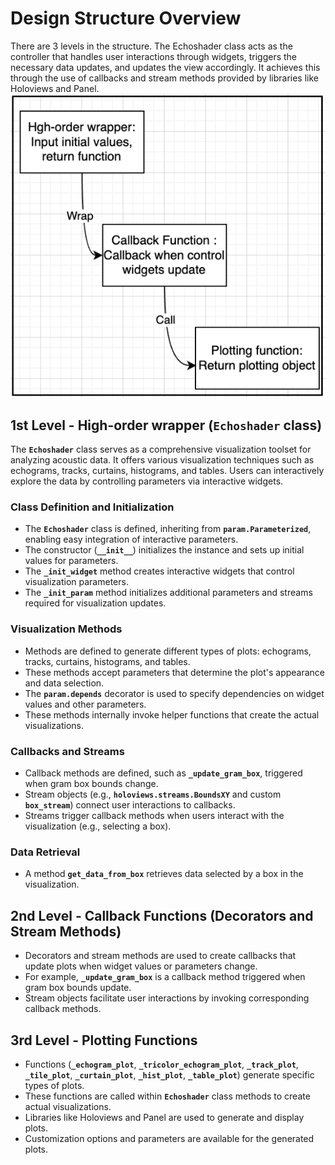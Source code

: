 # Design Structure Overview
There are 3 levels in the structure. The Echoshader class acts as the controller that handles user interactions through widgets, triggers the necessary data updates, and updates the view accordingly. It achieves this through the use of callbacks and stream methods provided by libraries like Holoviews and Panel.
![image](./structure.png)


## **1st Level - High-order wrapper (`Echoshader` class)**

The **`Echoshader`** class serves as a comprehensive visualization toolset for analyzing acoustic data. It offers various visualization techniques such as echograms, tracks, curtains, histograms, and tables. Users can interactively explore the data by controlling parameters via interactive widgets.

### **Class Definition and Initialization**

- The **`Echoshader`** class is defined, inheriting from **`param.Parameterized`**, enabling easy integration of interactive parameters.
- The constructor (**`__init__`**) initializes the instance and sets up initial values for parameters.
- The **`_init_widget`** method creates interactive widgets that control visualization parameters.
- The **`_init_param`** method initializes additional parameters and streams required for visualization updates.

### **Visualization Methods**

- Methods are defined to generate different types of plots: echograms, tracks, curtains, histograms, and tables.
- These methods accept parameters that determine the plot's appearance and data selection.
- The **`param.depends`** decorator is used to specify dependencies on widget values and other parameters.
- These methods internally invoke helper functions that create the actual visualizations.

### **Callbacks and Streams**

- Callback methods are defined, such as **`_update_gram_box`**, triggered when gram box bounds change.
- Stream objects (e.g., **`holoviews.streams.BoundsXY`** and custom **`box_stream`**) connect user interactions to callbacks.
- Streams trigger callback methods when users interact with the visualization (e.g., selecting a box).

### **Data Retrieval**

- A method **`get_data_from_box`** retrieves data selected by a box in the visualization.

## **2nd Level - Callback Functions (Decorators and Stream Methods)**

- Decorators and stream methods are used to create callbacks that update plots when widget values or parameters change.
- For example, **`_update_gram_box`** is a callback method triggered when gram box bounds update.
- Stream objects facilitate user interactions by invoking corresponding callback methods.

## **3rd Level - Plotting Functions**

- Functions (**`_echogram_plot`**, **`_tricolor_echogram_plot`**, **`_track_plot`**, **`_tile_plot`**, **`_curtain_plot`**, **`_hist_plot`**, **`_table_plot`**) generate specific types of plots.
- These functions are called within **`Echoshader`** class methods to create actual visualizations.
- Libraries like Holoviews and Panel are used to generate and display plots.
- Customization options and parameters are available for the generated plots.